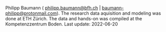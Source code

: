 Philipp Baumann ( <philipp.baumann@bfh.ch> \|
<baumann-philipp@protonmail.com>). The research data aquisition and
modeling was done at ETH Zürich. The data and hands-on was compiled at
the Kompetenzzentrum Boden.
Last update: 2022-06-20

